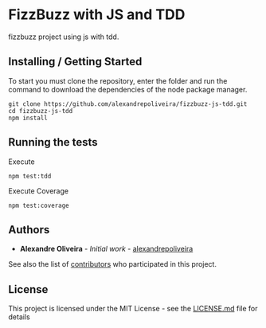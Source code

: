# FizzBuzz with JS and TDD

fizzbuzz project using js with tdd.

## Installing / Getting Started

To start you must clone the repository, enter the folder and run the command to download the dependencies of the node package manager.

```
git clone https://github.com/alexandrepoliveira/fizzbuzz-js-tdd.git
cd fizzbuzz-js-tdd
npm install
```

## Running the tests

Execute

```
npm test:tdd
```

Execute Coverage

```
npm test:coverage
```

## Authors

* **Alexandre Oliveira** - *Initial work* - [alexandrepoliveira](https://github.com/alexandrepoliveira)

See also the list of [contributors](https://github.com/your/project/contributors) who participated in this project.

## License

This project is licensed under the MIT License - see the [LICENSE.md](LICENSE.md) file for details

